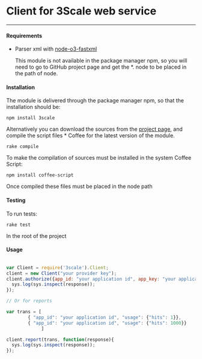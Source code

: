# Client for 3Scale web service
***

#### Requirements

* Parser xml with [node-o3-fastxml](https://github.com/ajaxorg/node-o3-fastxml)

	This module is not available in the package manager npm, so you will need to go to GitHub project page and get the *. node 
	to be placed in the path of node.

#### Installation

The module is delivered through the package manager npm, so that the installation should be:

`npm install 3scale`

Alternatively you can download the sources from the [project page](https://github.com/3scale/3scale_ws_api_for_js), and compile the script files * Coffee for the latest version of the module.

`rake compile`

To make the compilation of sources must be installed in the system Coffee Script:

`npm install coffee-script`

Once compiled these files must be placed in the node path

#### Testing

To run tests:

`rake test`

In the root of the project

#### Usage

```javascript

var Client = require('3scale').Client;
client = new Client("your provider key");
client.authorize({app_id: "your application id", app_key: "your application key"}, function(response){
  sys.log(sys.inspect(response));
});

// Or for reports

var trans = [
		{ "app_id": "your application id", "usage": {"hits": 1}},
		{ "app_id": "your application id", "usage": {"hits": 1000}}
             ]

client.report(trans, function(response){
  sys.log(sys.inspect(response));
});

```